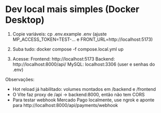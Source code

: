 # Dev local mais simples (Docker Desktop)

1) Copie variáveis:
   cp .env.example .env
   (ajuste MP_ACCESS_TOKEN=TEST-... e FRONT_URL=http://localhost:5173)

2) Suba tudo:
   docker compose -f compose.local.yml up

3) Acesse:
   Frontend: http://localhost:5173
   Backend:  http://localhost:8000/api/
   MySQL:    localhost:3306 (user e senhas do .env)

Observações:
- Hot reload já habilitado: volumes montados em /backend e /frontend
- O Vite faz proxy de /api -> backend:8000, então não tem CORS
- Para testar webhook Mercado Pago localmente, use ngrok e aponte para http://localhost:8000/api/payments/webhook
